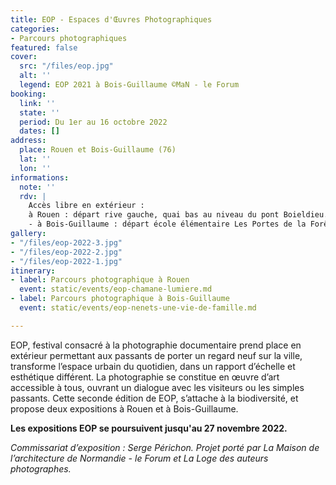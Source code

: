 ```yaml
---
title: EOP - Espaces d'Œuvres Photographiques
categories:
- Parcours photographiques
featured: false
cover:
  src: "/files/eop.jpg"
  alt: ''
  legend: EOP 2021 à Bois-Guillaume ©MaN - le Forum
booking:
  link: ''
  state: ''
  period: Du 1er au 16 octobre 2022
  dates: []
address:
  place: Rouen et Bois-Guillaume (76)
  lat: ''
  lon: ''
informations:
  note: ''
  rdv: |
    Accès libre en extérieur :
    à Rouen : départ rive gauche, quai bas au niveau du pont Boieldieu. Réseau Astuce : Métro, arrêt Joffre-Mutualité
    - à Bois-Guillaume : départ école élémentaire Les Portes de la Forêt, 67 place des Erables. Réseau Astuce : Bus 11, arrêt Table de Pierre
gallery:
- "/files/eop-2022-3.jpg"
- "/files/eop-2022-2.jpg"
- "/files/eop-2022-1.jpg"
itinerary:
- label: Parcours photographique à Rouen
  event: static/events/eop-chamane-lumiere.md
- label: Parcours photographique à Bois-Guillaume
  event: static/events/eop-nenets-une-vie-de-famille.md

---
```

EOP, festival consacré à la photographie documentaire prend place en extérieur permettant aux passants de porter un regard neuf sur la ville, transforme l’espace urbain du quotidien, dans un rapport d’échelle et esthétique différent. La photographie se constitue en œuvre d’art accessible à tous, ouvrant un dialogue avec les visiteurs ou les simples passants. Cette seconde édition de EOP, s’attache à la biodiversité, et propose deux expositions à Rouen et à Bois-Guillaume.

**Les expositions EOP se poursuivent jusqu'au 27 novembre 2022.**

_Commissariat d’exposition : Serge Périchon. Projet porté par La Maison de l’architecture de Normandie - le Forum et La Loge des auteurs photographes._
